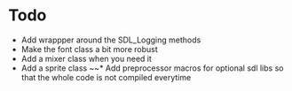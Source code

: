 # Todo
* Add wrappper around the SDL_Logging methods
* Make the font class a bit more robust
* Add a mixer class when you need it
* Add a sprite class
~~* Add preprocessor macros for optional sdl libs so that the whole code is not compiled everytime
